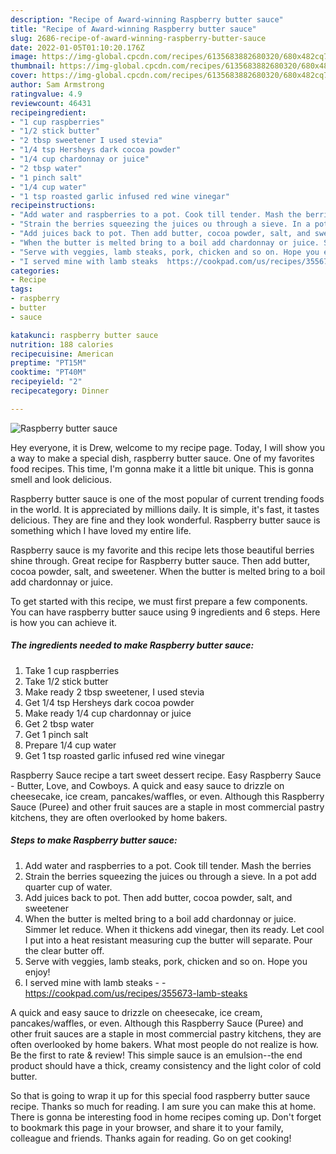 ```yaml
---
description: "Recipe of Award-winning Raspberry butter sauce"
title: "Recipe of Award-winning Raspberry butter sauce"
slug: 2686-recipe-of-award-winning-raspberry-butter-sauce
date: 2022-01-05T01:10:20.176Z
image: https://img-global.cpcdn.com/recipes/6135683882680320/680x482cq70/raspberry-butter-sauce-recipe-main-photo.jpg
thumbnail: https://img-global.cpcdn.com/recipes/6135683882680320/680x482cq70/raspberry-butter-sauce-recipe-main-photo.jpg
cover: https://img-global.cpcdn.com/recipes/6135683882680320/680x482cq70/raspberry-butter-sauce-recipe-main-photo.jpg
author: Sam Armstrong
ratingvalue: 4.9
reviewcount: 46431
recipeingredient:
- "1 cup raspberries"
- "1/2 stick butter"
- "2 tbsp sweetener I used stevia"
- "1/4 tsp Hersheys dark cocoa powder"
- "1/4 cup chardonnay or juice"
- "2 tbsp water"
- "1 pinch salt"
- "1/4 cup water"
- "1 tsp roasted garlic infused red wine vinegar"
recipeinstructions:
- "Add water and raspberries to a pot. Cook till tender. Mash the berries"
- "Strain the berries squeezing the juices ou through a sieve. In a pot add quarter cup of water."
- "Add juices back to pot. Then add butter, cocoa powder, salt, and sweetener"
- "When the butter is melted bring to a boil add chardonnay or juice. Simmer let reduce. When it thickens add vinegar,  then its ready. Let cool I put into a heat resistant measuring cup the butter will separate. Pour the clear butter off."
- "Serve with veggies, lamb steaks, pork, chicken and so on. Hope you enjoy!"
- "I served mine with lamb steaks  https://cookpad.com/us/recipes/355673-lamb-steaks"
categories:
- Recipe
tags:
- raspberry
- butter
- sauce

katakunci: raspberry butter sauce 
nutrition: 188 calories
recipecuisine: American
preptime: "PT15M"
cooktime: "PT40M"
recipeyield: "2"
recipecategory: Dinner

---
```



![Raspberry butter sauce](https://img-global.cpcdn.com/recipes/6135683882680320/680x482cq70/raspberry-butter-sauce-recipe-main-photo.jpg)

Hey everyone, it is Drew, welcome to my recipe page. Today, I will show you a way to make a special dish, raspberry butter sauce. One of my favorites food recipes. This time, I'm gonna make it a little bit unique. This is gonna smell and look delicious.

Raspberry butter sauce is one of the most popular of current trending foods in the world. It is appreciated by millions daily. It is simple, it's fast, it tastes delicious. They are fine and they look wonderful. Raspberry butter sauce is something which I have loved my entire life.

Raspberry sauce is my favorite and this recipe lets those beautiful berries shine through. Great recipe for Raspberry butter sauce. Then add butter, cocoa powder, salt, and sweetener. When the butter is melted bring to a boil add chardonnay or juice.


To get started with this recipe, we must first prepare a few components. You can have raspberry butter sauce using 9 ingredients and 6 steps. Here is how you can achieve it.

<!--inarticleads1-->

##### The ingredients needed to make Raspberry butter sauce:

1. Take 1 cup raspberries
1. Take 1/2 stick butter
1. Make ready 2 tbsp sweetener, I used stevia
1. Get 1/4 tsp Hersheys dark cocoa powder
1. Make ready 1/4 cup chardonnay or juice
1. Get 2 tbsp water
1. Get 1 pinch salt
1. Prepare 1/4 cup water
1. Get 1 tsp roasted garlic infused red wine vinegar


Raspberry Sauce recipe a tart sweet dessert recipe. Easy Raspberry Sauce - Butter, Love, and Cowboys. A quick and easy sauce to drizzle on cheesecake, ice cream, pancakes/waffles, or even. Although this Raspberry Sauce (Puree) and other fruit sauces are a staple in most commercial pastry kitchens, they are often overlooked by home bakers. 

<!--inarticleads2-->

##### Steps to make Raspberry butter sauce:

1. Add water and raspberries to a pot. Cook till tender. Mash the berries
1. Strain the berries squeezing the juices ou through a sieve. In a pot add quarter cup of water.
1. Add juices back to pot. Then add butter, cocoa powder, salt, and sweetener
1. When the butter is melted bring to a boil add chardonnay or juice. Simmer let reduce. When it thickens add vinegar,  then its ready. Let cool I put into a heat resistant measuring cup the butter will separate. Pour the clear butter off.
1. Serve with veggies, lamb steaks, pork, chicken and so on. Hope you enjoy!
1. I served mine with lamb steaks -  - https://cookpad.com/us/recipes/355673-lamb-steaks


A quick and easy sauce to drizzle on cheesecake, ice cream, pancakes/waffles, or even. Although this Raspberry Sauce (Puree) and other fruit sauces are a staple in most commercial pastry kitchens, they are often overlooked by home bakers. What most people do not realize is how. Be the first to rate &amp; review! This simple sauce is an emulsion--the end product should have a thick, creamy consistency and the light color of cold butter. 

So that is going to wrap it up for this special food raspberry butter sauce recipe. Thanks so much for reading. I am sure you can make this at home. There is gonna be interesting food in home recipes coming up. Don't forget to bookmark this page in your browser, and share it to your family, colleague and friends. Thanks again for reading. Go on get cooking!
